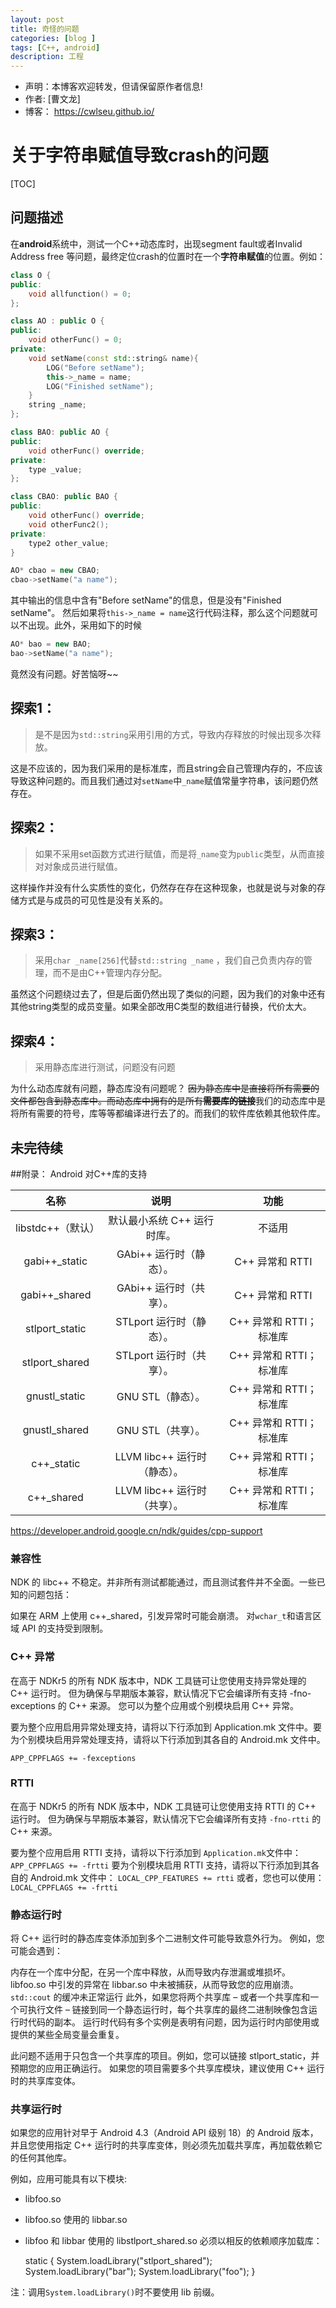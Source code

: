 ```yaml
---
layout: post
title: 奇怪的问题
categories: [blog ]
tags: [C++, android]
description: 工程
---
```


- 声明：本博客欢迎转发，但请保留原作者信息!
- 作者: [曹文龙]
- 博客： <https://cwlseu.github.io/>


# 关于字符串赋值导致crash的问题
[TOC]

## 问题描述
在**android**系统中，测试一个C++动态库时，出现segment fault或者Invalid Address free
等问题，最终定位crash的位置时在一个**字符串赋值**的位置。例如：
```cpp
class O {
public:
	void allfunction() = 0;
};

class AO : public O {
public:
	void otherFunc() = 0;
private:
	void setName(const std::string& name){
		LOG("Before setName");
		this->_name = name;
		LOG("Finished setName");
	}
	string _name;
};

class BAO: public AO {
public:
	void otherFunc() override;
private:
	type _value;
};

class CBAO: public BAO {
public:
	void otherFunc() override;
	void otherFunc2();
private:
	type2 other_value;
}

AO* cbao = new CBAO;
cbao->setName("a name");

```

其中输出的信息中含有"Before setName"的信息，但是没有"Finished setName"。
然后如果将`this->_name = name`这行代码注释，那么这个问题就可以不出现。此外，采用如下的时候
```cpp
AO* bao = new BAO;
bao->setName("a name");
```
竟然没有问题。好苦恼呀~~

## 探索1：
	
>是不是因为`std::string`采用引用的方式，导致内存释放的时候出现多次释放。
	
这是不应该的，因为我们采用的是标准库，而且string会自己管理内存的，不应该导致这种问题的。而且我们通过对`setName`中`_name`赋值常量字符串，该问题仍然存在。

## 探索2：
	
> 如果不采用set函数方式进行赋值，而是将`_name`变为`public`类型，从而直接对对象成员进行赋值。

这样操作并没有什么实质性的变化，仍然存在存在这种现象，也就是说与对象的存储方式是与成员的可见性是没有关系的。

## 探索3：
> 采用`char _name[256]`代替`std::string _name` ，我们自己负责内存的管理，而不是由C++管理内存分配。

虽然这个问题绕过去了，但是后面仍然出现了类似的问题，因为我们的对象中还有其他string类型的成员变量。如果全部改用C类型的数组进行替换，代价太大。

## 探索4：
> 采用静态库进行测试，问题没有问题

为什么动态库就有问题，静态库没有问题呢？ ~~因为静态库中是直接将所有需要的文件都包含到静态库中。而动态库中拥有的是所有**需要库的链接**~~我们的动态库中是将所有需要的符号，库等等都编译进行去了的。而我们的软件库依赖其他软件库。


## 未完待续





##附录： Android 对C++库的支持

| 名称|	说明 | 	功能  |
|:----------------:|:-------------------:|:---------------:|
| libstdc++（默认）	|默认最小系统 C++ 运行时库。| 不适用 |
| gabi++_static		| GAbi++ 运行时（静态）。	| C++ 异常和 RTTI|
| gabi++_shared		| GAbi++ 运行时（共享）。	| C++ 异常和 RTTI|
| stlport_static	| STLport 运行时（静态）。	| C++ 异常和 RTTI；标准库|
| stlport_shared	| STLport 运行时（共享）。	| C++ 异常和 RTTI；标准库|
| gnustl_static		|GNU STL（静态）。		| C++ 异常和 RTTI；标准库|
| gnustl_shared		|GNU STL（共享）。		| C++ 异常和 RTTI；标准库|
| c++_static 	| LLVM libc++ 运行时（静态）。	| C++ 异常和 RTTI；标准库|
| c++_shared 	| LLVM libc++ 运行时（共享）。	| C++ 异常和 RTTI；标准库|

https://developer.android.google.cn/ndk/guides/cpp-support


### 兼容性
NDK 的 libc++ 不稳定。并非所有测试都能通过，而且测试套件并不全面。一些已知的问题包括：

如果在 ARM 上使用 c++_shared，引发异常时可能会崩溃。
对`wchar_t`和语言区域 API 的支持受到限制。

### C++ 异常

在高于 NDKr5 的所有 NDK 版本中，NDK 工具链可让您使用支持异常处理的 C++ 运行时。 但为确保与早期版本兼容，默认情况下它会编译所有支持 -fno-exceptions 的 C++ 来源。 您可以为整个应用或个别模块启用 C++ 异常。

要为整个应用启用异常处理支持，请将以下行添加到 Application.mk 文件中。要为个别模块启用异常处理支持，请将以下行添加到其各自的 Android.mk 文件中。

`APP_CPPFLAGS += -fexceptions`

### RTTI
在高于 NDKr5 的所有 NDK 版本中，NDK 工具链可让您使用支持 RTTI 的 C++ 运行时。 但为确保与早期版本兼容，默认情况下它会编译所有支持 `-fno-rtti` 的 C++ 来源。

要为整个应用启用 RTTI 支持，请将以下行添加到 `Application.mk`文件中：
`APP_CPPFLAGS += -frtti`
要为个别模块启用 RTTI 支持，请将以下行添加到其各自的 Android.mk 文件中：
`LOCAL_CPP_FEATURES += rtti`
或者，您也可以使用：
`LOCAL_CPPFLAGS += -frtti`
### 静态运行时
将 C++ 运行时的静态库变体添加到多个二进制文件可能导致意外行为。 例如，您可能会遇到：

内存在一个库中分配，在另一个库中释放，从而导致内存泄漏或堆损坏。
libfoo.so 中引发的异常在 libbar.so 中未被捕获，从而导致您的应用崩溃。
`std::cout` 的缓冲未正常运行
此外，如果您将两个共享库 – 或者一个共享库和一个可执行文件 – 链接到同一个静态运行时，每个共享库的最终二进制映像包含运行时代码的副本。 运行时代码有多个实例是表明有问题，因为运行时内部使用或提供的某些全局变量会重复。

此问题不适用于只包含一个共享库的项目。例如，您可以链接 stlport_static，并预期您的应用正确运行。 如果您的项目需要多个共享库模块，建议使用 C++ 运行时的共享库变体。

### 共享运行时
如果您的应用针对早于 Android 4.3（Android API 级别 18）的 Android 版本，并且您使用指定 C++ 运行时的共享库变体，则必须先加载共享库，再加载依赖它的任何其他库。

例如，应用可能具有以下模块:
- libfoo.so
- libfoo.so 使用的 libbar.so
- libfoo 和 libbar 使用的 libstlport_shared.so
必须以相反的依赖顺序加载库：
	
	static {
      System.loadLibrary("stlport_shared");
      System.loadLibrary("bar");
      System.loadLibrary("foo");
    }

注：调用`System.loadLibrary()`时不要使用 lib 前缀。